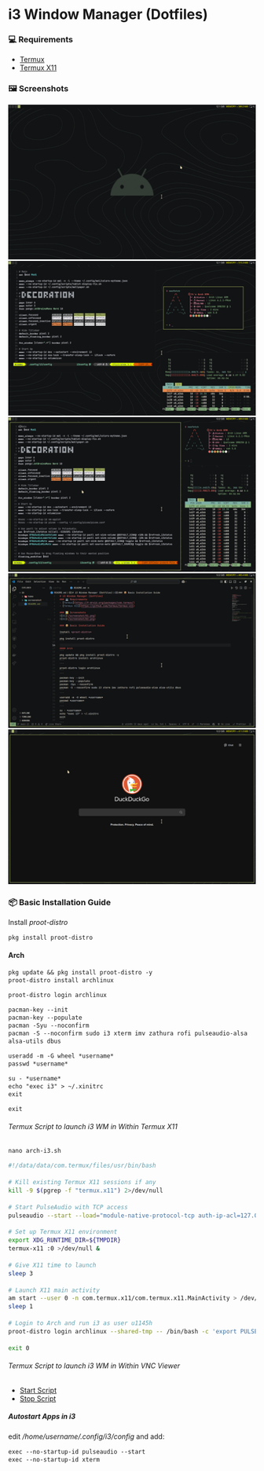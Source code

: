 # i3 Window Manager (Dotfiles)
### 💻 Requirements
- [Termux](https://f-droid.org/packages/com.termux/)
- [Termux X11](https://github.com/termux/termux-x11)

### 🖼️ Screenshots
![01](/screenshot/01.png)
![02](/screenshot/02.png)
![03](/screenshot/03.png)
![04](/screenshot/04.png)
![04](/screenshot/05.png)

### 📦 Basic Installation Guide
Install *proot-distro*
```
pkg install proot-distro
```

#### Arch
```
pkg update && pkg install proot-distro -y
proot-distro install archlinux
```
```
proot-distro login archlinux
```
```
pacman-key --init
pacman-key --populate
pacman -Syu --noconfirm
pacman -S --noconfirm sudo i3 xterm imv zathura rofi pulseaudio-alsa alsa-utils dbus
```
```
useradd -m -G wheel *username*
passwd *username*
```
```
su - *username*
echo "exec i3" > ~/.xinitrc
exit
```
```
exit
```
###### Termux Script to launch i3 WM in Within Termux X11
```
nano arch-i3.sh
```
```sh
#!/data/data/com.termux/files/usr/bin/bash

# Kill existing Termux X11 sessions if any
kill -9 $(pgrep -f "termux.x11") 2>/dev/null

# Start PulseAudio with TCP access
pulseaudio --start --load="module-native-protocol-tcp auth-ip-acl=127.0.0.1 auth-anonymous=1" --exit-idle-time=-1

# Set up Termux X11 environment
export XDG_RUNTIME_DIR=${TMPDIR}
termux-x11 :0 >/dev/null &

# Give X11 time to launch
sleep 3

# Launch X11 main activity
am start --user 0 -n com.termux.x11/com.termux.x11.MainActivity > /dev/null 2>&1
sleep 1

# Login to Arch and run i3 as user u1145h
proot-distro login archlinux --shared-tmp -- /bin/bash -c 'export PULSE_SERVER=127.0.0.1; export XDG_RUNTIME_DIR=${TMPDIR}; su - u1145h -c "env DISPLAY=:0 i3"'

exit 0
```

###### Termux Script to launch i3 WM in Within VNC Viewer
- [Start Script](termux/start-vnc-user.sh)
- [Stop Script](termux/stop-vnc-user.sh)

##### Autostart Apps in i3
edit */home/username/.config/i3/config* and add:
```
exec --no-startup-id pulseaudio --start
exec --no-startup-id xterm
```
